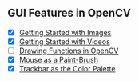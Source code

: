 ## GUI Features in OpenCV
- [x] [Getting Started with Images](https://docs.opencv.org/3.0-beta/doc/py_tutorials/py_gui/py_table_of_contents_gui/../py_image_display/py_image_display.html)
- [x] [Getting Started with Videos](https://docs.opencv.org/3.0-beta/doc/py_tutorials/py_gui/py_table_of_contents_gui/../py_video_display/py_video_display.html)
- [ ] [Drawing Functions in OpenCV](https://docs.opencv.org/3.0-beta/doc/py_tutorials/py_gui/py_table_of_contents_gui/../py_drawing_functions/py_drawing_functions.html)
- [x] [Mouse as a Paint-Brush](https://docs.opencv.org/3.0-beta/doc/py_tutorials/py_gui/py_table_of_contents_gui/../py_mouse_handling/py_mouse_handling.html)
- [x] [Trackbar as the Color Palette](https://docs.opencv.org/3.0-beta/doc/py_tutorials/py_gui/py_table_of_contents_gui/../py_trackbar/py_trackbar.html)